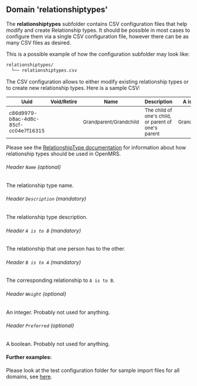 ## Domain 'relationshiptypes'

The **relationshiptypes** subfolder contains CSV configuration files that help modify and create Relationship 
types. It should be possible in most cases to configure them via a single CSV configuration file, however 
there can be as many CSV files as desired.

This is a possible example of how the configuration subfolder may look like:
```bash
relationshiptypes/
  └── relationshiptypes.csv
```
The CSV configuration allows to either modify existing relationship types or to
create new relationship types. Here is a sample CSV:

| <sub>Uuid</sub>                                   | <sub>Void/Retire</sub>    | <sub>Name</sub>           | <sub>Description</sub>                                | <sub>A is to B</sub>  | <sub>B is to A</sub>  | <sub>Weight</sub>     | <sub>Preferred</sub>  | <sub>_order:2000</sub>    |
|-------------------------------------- |-------------  |-------------- |-------------------------------------------    |--------   |-----------    |-----------    |-----------    |-------------  |
| <sub>c86d9979-b8ac-4d8c-85cf-cc04e7f16315</sub>   |               | <sub>Grandparent/Grandchild</sub>   | <sub>The child of one's child, or parent of one's parent</sub>  | <sub>Grandparent</sub>      | <sub>Grandchild</sub>     | <sub>3</sub> | <sub>true</sub> |               |

Please see the [RelationshipType documentation](https://docs.openmrs.org/doc/org/openmrs/RelationshipType.html)
for information about how relationship types should be used in OpenMRS.

###### Header `Name` *(optional)*
The relationship type name.

###### Header `Description` *(mandatory)*
The relationship type description.

###### Header `A is to B` *(mandatory)*
The relationship that one person has to the other.

###### Header `B is to A` *(mandatory)*
The corresponding relationship to `A is to B`.

###### Header `Weight` *(optional)*
An integer. Probably not used for anything.

###### Header `Preferred` *(optional)*
A boolean. Probably not used for anything.


#### Further examples:
Please look at the test configuration folder for sample import files for all domains, see
[here](../api/src/test/resources/testAppDataDir/configuration).
